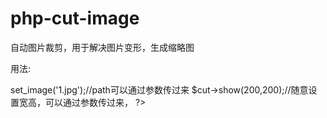 php-cut-image
=============

自动图片裁剪，用于解决图片变形，生成缩略图

用法:

<?php

require_once "cut_image.php";

$cut = new ImageCut();

$cut->set_image('1.jpg');//path可以通过参数传过来

$cut->show(200,200);//随意设置宽高，可以通过参数传过来，

?>
